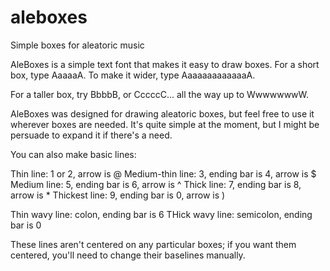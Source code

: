 # aleboxes
Simple boxes for aleatoric music

AleBoxes is a simple text font that makes it easy to draw boxes. For a short box, type AaaaaA. To make it wider, type AaaaaaaaaaaaaA.

For a taller box, try BbbbB, or CccccC... all the way up to WwwwwwwW.

AleBoxes was designed for drawing aleatoric boxes, but feel free to use it wherever boxes are needed. It's quite simple at the moment, but I might be persuade to expand it if there's a need.

You can also make basic lines:

Thin line: 1 or 2, arrow is @
Medium-thin line: 3, ending bar is 4, arrow is $
Medium line: 5, ending bar is 6, arrow is ^
Thick line: 7, ending bar is 8, arrow is *
Thickest line: 9, ending bar is 0, arrow is )

Thin wavy line: colon, ending bar is 6
THick wavy line: semicolon, ending bar is 0

These lines aren't centered on any particular boxes; if you want them centered, you'll need to change their baselines manually.
